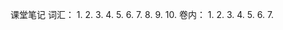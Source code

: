 课堂笔记
词汇：
    1.
    2.
    3.
    4.
    5.
    6.
    7.
    8.
    9.
    10.
卷内：
    1.
    2.
    3.
    4.
    5.
    6.
    7.